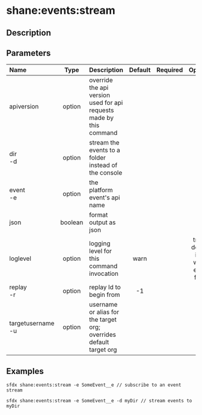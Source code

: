 <!-- This file has been generated with command 'sfdx hardis:doc:plugin:generate'. Please do not update it manually or it may be overwritten -->
# shane:events:stream

## Description



## Parameters

|Name|Type|Description|Default|Required|Options|
|:---|:--:|:----------|:-----:|:------:|:-----:|
|apiversion|option|override the api version used for api requests made by this command||||
|dir<br/>-d|option|stream the events to a folder instead of the console||||
|event<br/>-e|option|the platform event's api name||||
|json|boolean|format output as json||||
|loglevel|option|logging level for this command invocation|warn||trace<br/>debug<br/>info<br/>warn<br/>error<br/>fatal|
|replay<br/>-r|option|replay Id to begin from|-1|||
|targetusername<br/>-u|option|username or alias for the target org; overrides default target org||||

## Examples

```shell
sfdx shane:events:stream -e SomeEvent__e // subscribe to an event stream
```

```shell
sfdx shane:events:stream -e SomeEvent__e -d myDir // stream events to myDir
```


